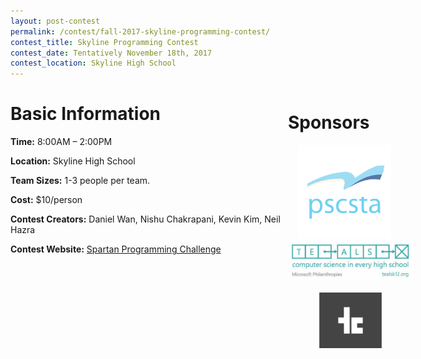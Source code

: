 ```yaml
---
layout: post-contest
permalink: /contest/fall-2017-skyline-programming-contest/
contest_title: Skyline Programming Contest
contest_date: Tentatively November 18th, 2017
contest_location: Skyline High School
---
```


<div style="float: right; margin-right: -140px; margin-left: 10px; text-align: center;">
  <h1 style="text-align: left;"><b>Sponsors</b></h1>
  <a href="https://pscsta.org"><img src="/assets/images/sponsor_pscsta.png" alt="PSCSTA" style="width: 150px; margin-right: 20px;"></a> <br>
  <a href="https://tealsk12.org"><img src="/assets/images/sponsor_msft_teals.png" alt="TEALS" style="width:200px;"></a>
  <br><br><a href="https://teamscode.com"><img src="/assets/images/light_logo_bkg.png" alt="TeamsCode" style="width:100px;"></a>
</div> 


# Basic Information #

**Time:** 8:00AM – 2:00PM

**Location:** Skyline High School

**Team Sizes:** 1-3 people per team. 

**Cost:** $10/person 

**Contest Creators:** Daniel Wan, Nishu Chakrapani, Kevin Kim, Neil Hazra

**Contest Website:** <a href="http://spartanprogrammingcompetition.weebly.com/">Spartan Programming Challenge</a>

<br><br><br>
